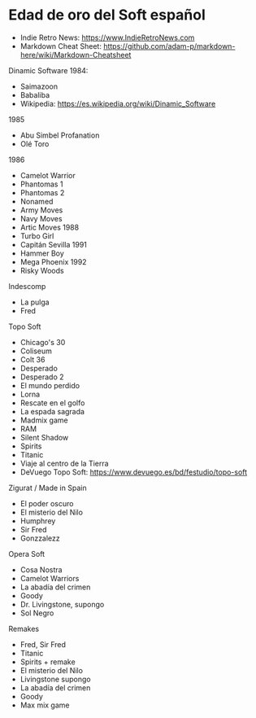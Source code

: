 Edad de oro del Soft español
======

* Indie Retro News: https://www.IndieRetroNews.com
* Markdown Cheat Sheet: https://github.com/adam-p/markdown-here/wiki/Markdown-Cheatsheet

Dinamic Software
1984:
 * Saimazoon
 * Babaliba
 * Wikipedia: https://es.wikipedia.org/wiki/Dinamic_Software

1985
 * Abu Simbel Profanation
 * Olé Toro

1986
 * Camelot Warrior
 * Phantomas 1
 * Phantomas 2
 * Nonamed
 * Army Moves
 * Navy Moves
 * Artic Moves
1988
 * Turbo Girl
 * Capitán Sevilla
1991
 * Hammer Boy
 * Mega Phoenix
1992
 * Risky Woods

Indescomp
 * La pulga
 * Fred

Topo Soft
 * Chicago's 30
 * Coliseum
 * Colt 36
 * Desperado
 * Desperado 2
 * El mundo perdido
 * Lorna
 * Rescate en el golfo
 * La espada sagrada
 * Madmix game
 * RAM
 * Silent Shadow
 * Spirits
 * Titanic
 * Viaje al centro de la Tierra
 * DeVuego Topo Soft: https://www.devuego.es/bd/festudio/topo-soft
 

Zigurat / Made in Spain
 * El poder oscuro
 * El misterio del Nilo
 * Humphrey
 * Sir Fred
 * Gonzzalezz

Opera Soft
 * Cosa Nostra
 * Camelot Warriors
 * La abadía del crimen
 * Goody
 * Dr. Livingstone, supongo
 * Sol Negro

Remakes
 * Fred, Sir Fred
 * Titanic
 * Spirits + remake
 * El misterio del Nilo
 * Livingstone supongo
 * La abadía del crimen
 * Goody
 * Max mix game

